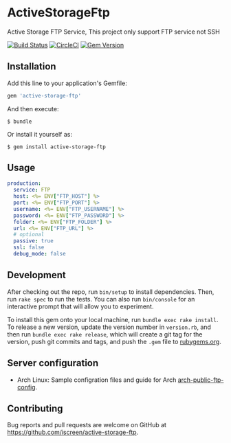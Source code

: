 # ActiveStorageFtp

Active Storage FTP Service, This project only support FTP service not SSH

[![Build Status](https://travis-ci.org/iscreen/active-storage-ftp.svg)](https://travis-ci.org/iscreen/active-storage-ftp)
[![CircleCI](https://circleci.com/gh/iscreen/active-storage-ftp.svg?style=svg)](https://circleci.com/gh/iscreen/active-storage-ftp)
[![Gem Version](https://badge.fury.io/rb/active-storage-ftp.svg)](https://badge.fury.io/rb/active-storage-ftp)


## Installation

Add this line to your application's Gemfile:

```ruby
gem 'active-storage-ftp'
```

And then execute:

    $ bundle

Or install it yourself as:

    $ gem install active-storage-ftp

## Usage

```yml
production:
  service: FTP
  host: <%= ENV["FTP_HOST"] %>
  port: <%= ENV["FTP_PORT"] %>
  username: <%= ENV["FTP_USERNAME"] %>
  password: <%= ENV["FTP_PASSWORD"] %>
  folder: <%= ENV["FTP_FOLDER"] %>
  url: <%= ENV["FTP_URL"] %>
  # optional
  passive: true
  ssl: false
  debug_mode: false
```

## Development

After checking out the repo, run `bin/setup` to install dependencies. Then, run `rake spec` to run the tests. You can also run `bin/console` for an interactive prompt that will allow you to experiment.

To install this gem onto your local machine, run `bundle exec rake install`. To release a new version, update the version number in `version.rb`, and then run `bundle exec rake release`, which will create a git tag for the version, push git commits and tags, and push the `.gem` file to [rubygems.org](https://rubygems.org).

## Server configuration

* Arch Linux: Sample configration files and guide for Arch [arch-public-ftp-config](https://github.com/Rea-lity-Tech/arch-public-ftp-config). 

## Contributing

Bug reports and pull requests are welcome on GitHub at https://github.com/iscreen/active-storage-ftp.
